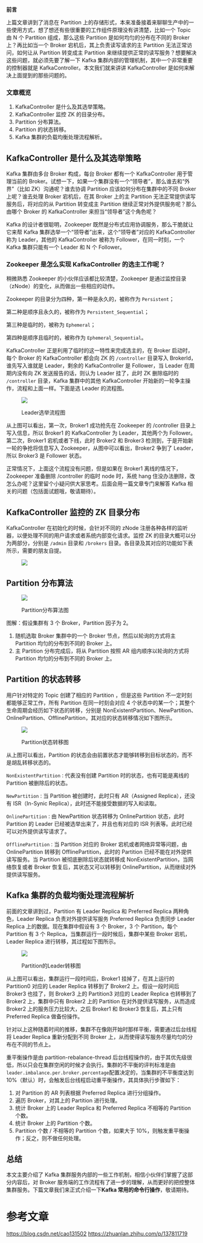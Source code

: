 **前言**

上篇文章讲到了消息在 Partition 上的存储形式，本来准备接着来聊聊生产中的一些使用方式，想了想还有些很重要的工作组件原理没有讲清楚，比如一个 Topic 由 N 个 Partition 组成，那么这些 Partition 是如何均匀的分布在不同的 Broker 上？再比如当一个 Broker 宕机后，其上负责读写请求的主 Partition 无法正常访问，如何让从 Partition 转变成主 Partition 来继续提供正常的读写服务？想要解决这些问题，就必须先要了解一下 Kafka 集群内部的管理机制，其中一个非常重要的控制器就是 KafkaController。本文我们就来讲讲 KafkaController 是如何来解决上面提到的那些问题的。

### **文章概览**

1.  KafkaController 是什么及其选举策略。
2.  KafkaController 监控 ZK 的目录分布。
3.  Partition 分布算法。
4.  Partition 的状态转移。
5.  Kafka 集群的负载均衡处理流程解析。

## **KafkaController 是什么及其选举策略**

Kafka 集群由多台 Broker 构成，每台 Broker 都有一个 KafkaController 用于管理当前的 Broker。试想一下，如果一个集群没有一个“领导者”，那么谁去和“外界”（比如 ZK）沟通呢？谁去协调 Partition 应该如何分布在集群中的不同 Broker 上呢？谁去处理 Broker 宕机后，在其 Broker 上的主 Partition 无法正常提供读写服务后，将对应的从 Partition 转变成主 Partition 继续正常对外提供服务呢？那么由哪个 Broker 的 KafkaController 来担当“领导者”这个角色呢？

Kafka 的设计者很聪明，Zookeeper 既然是分布式应用协调服务，那么干脆就让它来帮 Kafka 集群选举一个“领导者”出来，这个“领导者”对应的 KafkaController 称为 Leader，其他的 KafkaController 被称为 Follower，在同一时刻，一个 Kafka 集群只能有一个 Leader 和 N 个 Follower。

### **Zookeeper 是怎么实现 KafkaController 的选主工作呢？**

稍微熟悉 Zookeeper 的小伙伴应该都比较清楚，Zookeeper 是通过监控目录（zNode）的变化，从而做出一些相应的动作。

Zookeeper 的目录分为四种，第一种是永久的，被称作为 `Persistent`；

第二种是顺序且永久的，被称作为 `Persistent_Sequential`；

第三种是临时的，被称为 `Ephemeral`；

第四种是顺序且临时的，被称作为 `Ephemeral_Sequential`。

KafkaController 正是利用了临时的这一特性来完成选主的，在 Broker 启动时，每个 Broker 的 KafkaController 都会向 ZK 的 `/controller` 目录写入 BrokerId，谁先写入谁就是 Leader，剩余的 KafkaController 是 Follower，当 Leader 在周期内没有向 ZK 发送报告的话，则认为 Leader 挂了，此时 ZK 删除临时的 `/controller` 目录，Kafka 集群中的其他 KafkaController 开始新的一轮争主操作，流程和上面一样。下面是选 Leader 的流程图。

<figure data-size="normal">



![](https://java-tutorial.oss-cn-shanghai.aliyuncs.com/v2-af1f22f109f85fe6b169c6e4a271016f_720w.webp)

<figcaption>Leader选举流程图</figcaption>

</figure>

从上图可以看出，第一次，Broker1 成功抢先在 Zookeeper 的 /controller 目录上写入信息，所以 Broker1 的 KafkaController 为 Leader，其他两个为 Follower。第二次，Broker1 宕机或者下线，此时 Broker2 和 Broker3 检测到，于是开始新一轮的争抢将信息写入 Zookeeper，从图中可以看出，Broker2 争到了 Leader，所以 Broker3 是 Follower 状态。

正常情况下，上面这个流程没有问题，但是如果在 Broker1 离线的情况下，Zookeeper 准备删除 /controller 的临时 node 时，系统 hang 住没办法删除，改怎么办呢？这里留个小疑问供大家思考。后面会用一篇文章专门来解答 Kafka 相关的问题（包括面试题哦，敬请期待）。

## **KafkaController 监控的 ZK 目录分布**

KafkaController 在初始化的时候，会针对不同的 zNode 注册各种各样的监听器，以便处理不同的用户请求或者系统内部变化请求。监控 ZK 的目录大概可以分为两部分，分别是 `/admin` 目录和 `/brokers` 目录。各目录及其对应的功能如下表所示，需要的朋友自提。

<figure data-size="normal">



![](https://java-tutorial.oss-cn-shanghai.aliyuncs.com/v2-2a603adc2e06f3663e693259e8bf16d4_720w.webp)

</figure>

## **Partition 分布算法**

<figure data-size="normal">



![](https://java-tutorial.oss-cn-shanghai.aliyuncs.com/v2-36d40cb264f6432a81ad83c9365d7997_720w.webp)

<figcaption>Partition分布算法图</figcaption>

</figure>

图解：假设集群有 3 个 Broker，Partition 因子为 2。

1.  随机选取 Broker 集群中的一个 Broker 节点，然后以轮询的方式将主 Partition 均匀的分布到不同的 Broker 上。
2.  主 Partition 分布完成后，将从 Partition 按照 AR 组内顺序以轮询的方式将 Partition 均匀的分布到不同的 Broker 上。

## **Partition 的状态转移**

用户针对特定的 Topic 创建了相应的 Partition ，但是这些 Partition 不一定时刻都能够正常工作，所有 Partition 在同一时刻会对应 4 个状态中的某一个；其整个生命周期会经历如下状态的转移，分别是 NonExistentPartition、NewPartition、OnlinePartition、OfflinePartition，其对应的状态转移情况如下图所示。

<figure data-size="normal">



![](https://java-tutorial.oss-cn-shanghai.aliyuncs.com/v2-58a8609aa2698130679d9fb80541d19b_720w.webp)

<figcaption>Partition状态转移图</figcaption>

</figure>

从上图可以看出，Partition 的状态会由前置状态才能够转移到目标状态的，而不是胡乱转移状态的。

`NonExistentPartition：`代表没有创建 Partition 时的状态，也有可能是离线的 Partition 被删除后的状态。

`NewPartition：`当 Partition 被创建时，此时只有 AR（Assigned Replica），还没有 ISR（In-Synic Replica），此时还不能接受数据的写入和读取。

`OnlinePartition：`由 NewPartition 状态转移为 OnlinePartition 状态，此时 Partition 的 Leader 已经被选举出来了，并且也有对应的 ISR 列表等。此时已经可以对外提供读写请求了。

`OfflinePartition：`当 Partition 对应的 Broker 宕机或者网络异常等问题，由 OnlinePartition 转移到 OfflinePartition，此时的 Partition 已经不能在对外提供读写服务。当 Partition 被彻底删除后状态就转移成 NonExistentPartition，当网络恢复或者 Broker 恢复后，其状态又可以转移到 OnlinePartition，从而继续对外提供读写服务。

## **Kafka 集群的负载均衡处理流程解析**

前面的文章讲到过，Partition 有 Leader Replica 和 Preferred Replica 两种角色，Leader Replica 负责对外提供读写服务 Preferred Replica 负责同步 Leader Replica 上的数据。现在集群中假设有 3 个 Broker，3 个 Partition，每个 Partition 有 3 个 Replica，当集群运行一段时候后，集群中某些 Broker 宕机，Leader Replica 进行转移，其过程如下图所示。

<figure data-size="normal">



![](https://java-tutorial.oss-cn-shanghai.aliyuncs.com/v2-dc0bcd6f072f7e6cef8289882259d59e_720w.webp)

<figcaption>Partition的Leader转移图</figcaption>

</figure>

从上图可以看出，集群运行一段时间后，Broker1 挂掉了，在其上运行的 Partition0 对应的 Leader Replica 转移到了 Broker2 上。假设一段时间后 Broker3 也挂了，则 Broker3 上的 Partition3 对应的 Leader Replica 也转移到了 Broker2 上，集群中只有 Broker2 上的 Partition 在对外提供读写服务，从而造成 Broker2 上的服务压力比较大，之后 Broker1 和 Broker3 恢复后，其上只有 Preferred Replica 做备份操作。

针对以上这种随着时间的推移，集群不在像刚开始时那样平衡，需要通过后台线程将 Leader Replica 重新分配到不同 Broker 上，从而使得读写服务尽量均匀的分布在不同的节点上。

重平衡操作是由 partition-rebalance-thread 后台线程操作的，由于其优先级很低，所以只会在集群空闲的时候才会执行。集群的不平衡的评判标准是由`leader.imbalance.per.broker.percentage`配置决定的，当集群的不平衡度达到 10%（默认）时，会触发后台线程启动重平衡操作，其具体执行步骤如下：

1.  对 Partition 的 AR 列表根据 Preferred Replica 进行分组操作。
2.  遍历 Broker，对其上的 Partition 进行处理。
3.  统计 Broker 上的 Leader Replica 和 Preferred Replica 不相等的 Partition 个数。
4.  统计 Broker 上的 Partition 个数。
5.  Partition 个数 / 不相等的 Partition 个数，如果大于 10%，则触发重平衡操作；反之，则不做任何处理。

## **总结**

本文主要介绍了 Kafka 集群服务内部的一些工作机制，相信小伙伴们掌握了这部分内容后，对 Broker 服务端的工作流程有了进一步的理解，从而更好的把控整体集群服务。下篇文章我们来正式介绍一下**Kafka 常用的命令行操作**，敬请期待。

# 参考文章
https://blog.csdn.net/cao131502
https://zhuanlan.zhihu.com/p/137811719